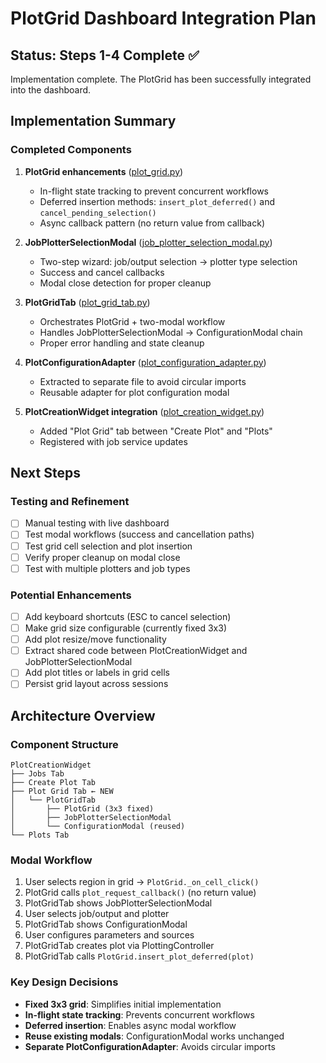 # PlotGrid Dashboard Integration Plan

## Status: Steps 1-4 Complete ✅

Implementation complete. The PlotGrid has been successfully integrated into the dashboard.

## Implementation Summary

### Completed Components

1. **PlotGrid enhancements** ([plot_grid.py](../../src/ess/livedata/dashboard/widgets/plot_grid.py))
   - In-flight state tracking to prevent concurrent workflows
   - Deferred insertion methods: `insert_plot_deferred()` and `cancel_pending_selection()`
   - Async callback pattern (no return value from callback)

2. **JobPlotterSelectionModal** ([job_plotter_selection_modal.py](../../src/ess/livedata/dashboard/widgets/job_plotter_selection_modal.py))
   - Two-step wizard: job/output selection → plotter type selection
   - Success and cancel callbacks
   - Modal close detection for proper cleanup

3. **PlotGridTab** ([plot_grid_tab.py](../../src/ess/livedata/dashboard/widgets/plot_grid_tab.py))
   - Orchestrates PlotGrid + two-modal workflow
   - Handles JobPlotterSelectionModal → ConfigurationModal chain
   - Proper error handling and state cleanup

4. **PlotConfigurationAdapter** ([plot_configuration_adapter.py](../../src/ess/livedata/dashboard/widgets/plot_configuration_adapter.py))
   - Extracted to separate file to avoid circular imports
   - Reusable adapter for plot configuration modal

5. **PlotCreationWidget integration** ([plot_creation_widget.py](../../src/ess/livedata/dashboard/widgets/plot_creation_widget.py))
   - Added "Plot Grid" tab between "Create Plot" and "Plots"
   - Registered with job service updates

## Next Steps

### Testing and Refinement
- [ ] Manual testing with live dashboard
- [ ] Test modal workflows (success and cancellation paths)
- [ ] Test grid cell selection and plot insertion
- [ ] Verify proper cleanup on modal close
- [ ] Test with multiple plotters and job types

### Potential Enhancements
- [ ] Add keyboard shortcuts (ESC to cancel selection)
- [ ] Make grid size configurable (currently fixed 3x3)
- [ ] Add plot resize/move functionality
- [ ] Extract shared code between PlotCreationWidget and JobPlotterSelectionModal
- [ ] Add plot titles or labels in grid cells
- [ ] Persist grid layout across sessions

## Architecture Overview

### Component Structure

```
PlotCreationWidget
├── Jobs Tab
├── Create Plot Tab
├── Plot Grid Tab ← NEW
│   └── PlotGridTab
│       ├── PlotGrid (3x3 fixed)
│       ├── JobPlotterSelectionModal
│       └── ConfigurationModal (reused)
└── Plots Tab
```

### Modal Workflow

1. User selects region in grid → `PlotGrid._on_cell_click()`
2. PlotGrid calls `plot_request_callback()` (no return value)
3. PlotGridTab shows JobPlotterSelectionModal
4. User selects job/output and plotter
5. PlotGridTab shows ConfigurationModal
6. User configures parameters and sources
7. PlotGridTab creates plot via PlottingController
8. PlotGridTab calls `PlotGrid.insert_plot_deferred(plot)`

### Key Design Decisions

- **Fixed 3x3 grid**: Simplifies initial implementation
- **In-flight state tracking**: Prevents concurrent workflows
- **Deferred insertion**: Enables async modal workflow
- **Reuse existing modals**: ConfigurationModal works unchanged
- **Separate PlotConfigurationAdapter**: Avoids circular imports